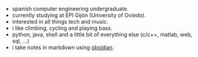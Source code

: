 - spanish computer engineering undergraduate.
- currently studying at EPI Gijón (University of Oviedo).
- interested in all things tech and music.
- i like climbing, cycling and playing bass.
- python, java, shell and a little bit of everything else (c/c++, matlab, web, sql, ...)
- i take notes in markdown using [obsidian](https://obsidian.md).
